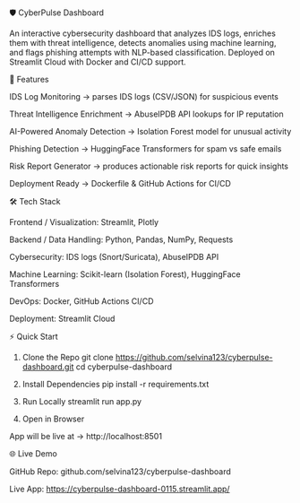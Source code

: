 🛡️ CyberPulse Dashboard

An interactive cybersecurity dashboard that analyzes IDS logs, enriches them with threat intelligence, detects anomalies using machine learning, and flags phishing attempts with NLP-based classification. Deployed on Streamlit Cloud with Docker and CI/CD support.

🚀 Features

IDS Log Monitoring → parses IDS logs (CSV/JSON) for suspicious events

Threat Intelligence Enrichment → AbuseIPDB API lookups for IP reputation

AI-Powered Anomaly Detection → Isolation Forest model for unusual activity

Phishing Detection → HuggingFace Transformers for spam vs safe emails

Risk Report Generator → produces actionable risk reports for quick insights

Deployment Ready → Dockerfile & GitHub Actions for CI/CD

🛠️ Tech Stack

Frontend / Visualization: Streamlit, Plotly

Backend / Data Handling: Python, Pandas, NumPy, Requests

Cybersecurity: IDS logs (Snort/Suricata), AbuseIPDB API

Machine Learning: Scikit-learn (Isolation Forest), HuggingFace Transformers

DevOps: Docker, GitHub Actions CI/CD

Deployment: Streamlit Cloud

⚡ Quick Start
1. Clone the Repo
git clone https://github.com/selvina123/cyberpulse-dashboard.git
cd cyberpulse-dashboard

2. Install Dependencies
pip install -r requirements.txt

3. Run Locally
streamlit run app.py

4. Open in Browser

App will be live at → http://localhost:8501

🌐 Live Demo

GitHub Repo: github.com/selvina123/cyberpulse-dashboard

Live App: https://cyberpulse-dashboard-0115.streamlit.app/
